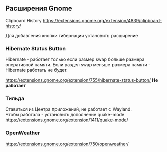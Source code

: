 ## Расширения Gnome  
Clipboard History 
https://extensions.gnome.org/extension/4839/clipboard-history/  

Для добавления кнопки гибернации установить расширение  
### Hibernate Status Button  
Hibernate - работает только если размер swap больше размера оперативной памяти. Если раздел swap меньше размера памяти - Hibernate работать не будет.  

https://extensions.gnome.org/extension/755/hibernate-status-button/
**Не работает**  
### Тильда  
Ставиться из Центра приложений, не работает с Wayland.  
Чтобы работала - установить дополнение 
quake-mode  
https://extensions.gnome.org/extension/1411/quake-mode/  
### OpenWeather
https://extensions.gnome.org/extension/750/openweather/
